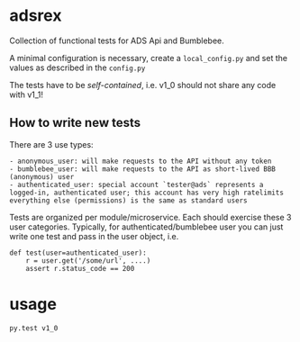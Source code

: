 # adsrex

Collection of functional tests for ADS Api and Bumblebee.

A minimal configuration is necessary, create a `local_config.py`
and set the values as described in the `config.py`

The tests have to be *self-contained*, i.e. v1_0 should not 
share any code with v1_1!

## How to write new tests

There are 3 use types:

    - anonymous_user: will make requests to the API without any token
    - bumblebee_user: will make requests to the API as short-lived BBB (anonymous) user
    - authenticated_user: special account `tester@ads` represents a logged-in, authenticated user; this account has very high ratelimits everything else (permissions) is the same as standard users
    
Tests are organized per module/microservice. Each should exercise these 3 user categories. Typically, for authenticated/bumblebee user you can just write one test and pass in the user object, i.e.


```
def test(user=authenticated_user):
    r = user.get('/some/url', ....)
    assert r.status_code == 200
```


# usage

```py.test v1_0```


